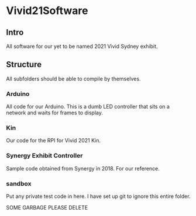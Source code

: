 # Vivid21Software

## Intro
All software for our yet to be named 2021 Vivid Sydney exhibit. 

## Structure
All subfolders should be able to compile by themselves.

### Arduino
All code for our Arduino. This is a dumb LED controller that sits on a network and waits for frames to display.

### Kin
Our code for the RPI for Vivid 2021 Kin.

### Synergy Exhibit Controller
Sample code obtained from Synergy in 2018. For our reference.

### sandbox
Put any private test code in here. I have set up git to ignore this entire folder.


SOME GARBAGE PLEASE DELETE
